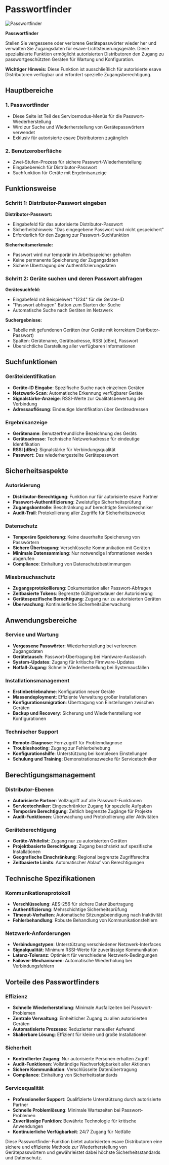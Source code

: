# Passwortfinder

![Passwortfinder](passwort-finder.png)

**Passwortfinder**

Stellen Sie vergessene oder verlorene Gerätepasswörter wieder her und verwalten Sie Zugangsdaten für esave-Lichtsteuerungsgeräte. Diese spezialisierte Funktion ermöglicht autorisierten Distributoren den Zugang zu passwortgeschützten Geräten für Wartung und Konfiguration.

**Wichtiger Hinweis:** Diese Funktion ist ausschließlich für autorisierte esave Distributoren verfügbar und erfordert spezielle Zugangsberechtigung.

## Hauptbereiche

### 1. Passwortfinder

- Diese Seite ist Teil des Servicemodus-Menüs für die Passwort-Wiederherstellung
- Wird zur Suche und Wiederherstellung von Gerätepasswörtern verwendet
- Exklusiv für autorisierte esave Distributoren zugänglich

### 2. Benutzeroberfläche

- Zwei-Stufen-Prozess für sichere Passwort-Wiederherstellung
- Eingabebereich für Distributor-Passwort
- Suchfunktion für Geräte mit Ergebnisanzeige

## Funktionsweise

### Schritt 1: Distributor-Passwort eingeben

**Distributor-Passwort:**
- Eingabefeld für das autorisierte Distributor-Passwort
- Sicherheitshinweis: "Das eingegebene Passwort wird nicht gespeichert"
- Erforderlich für den Zugang zur Passwort-Suchfunktion

**Sicherheitsmerkmale:**
- Passwort wird nur temporär im Arbeitsspeicher gehalten
- Keine permanente Speicherung der Zugangsdaten
- Sichere Übertragung der Authentifizierungsdaten

### Schritt 2: Geräte suchen und deren Passwort abfragen

**Gerätesuchfeld:**
- Eingabefeld mit Beispielwert "1234" für die Geräte-ID
- "Passwort abfragen" Button zum Starten der Suche
- Automatische Suche nach Geräten im Netzwerk

**Suchergebnisse:**
- Tabelle mit gefundenen Geräten (nur Geräte mit korrektem Distributor-Passwort)
- Spalten: Gerätename, Geräteadresse, RSSI [dBm], Passwort
- Übersichtliche Darstellung aller verfügbaren Informationen

## Suchfunktionen

### Geräteidentifikation

- **Geräte-ID Eingabe**: Spezifische Suche nach einzelnen Geräten
- **Netzwerk-Scan**: Automatische Erkennung verfügbarer Geräte
- **Signalstärke-Anzeige**: RSSI-Werte zur Qualitätsbewertung der Verbindung
- **Adressauflösung**: Eindeutige Identifikation über Geräteadressen

### Ergebnisanzeige

- **Gerätename**: Benutzerfreundliche Bezeichnung des Geräts
- **Geräteadresse**: Technische Netzwerkadresse für eindeutige Identifikation
- **RSSI [dBm]**: Signalstärke für Verbindungsqualität
- **Passwort**: Das wiederhergestellte Gerätepasswort

## Sicherheitsaspekte

### Autorisierung

- **Distributor-Berechtigung**: Funktion nur für autorisierte esave Partner
- **Passwort-Authentifizierung**: Zweistufige Sicherheitsprüfung
- **Zugangskontrolle**: Beschränkung auf berechtigte Servicetechniker
- **Audit-Trail**: Protokollierung aller Zugriffe für Sicherheitszwecke

### Datenschutz

- **Temporäre Speicherung**: Keine dauerhafte Speicherung von Passwörtern
- **Sichere Übertragung**: Verschlüsselte Kommunikation mit Geräten
- **Minimale Datensammlung**: Nur notwendige Informationen werden abgerufen
- **Compliance**: Einhaltung von Datenschutzbestimmungen

### Missbrauchsschutz

- **Zugangsprotokollierung**: Dokumentation aller Passwort-Abfragen
- **Zeitbasierte Tokens**: Begrenzte Gültigkeitsdauer der Autorisierung
- **Gerätespezifische Berechtigung**: Zugang nur zu autorisierten Geräten
- **Überwachung**: Kontinuierliche Sicherheitsüberwachung

## Anwendungsbereiche

### Service und Wartung

- **Vergessene Passwörter**: Wiederherstellung bei verlorenen Zugangsdaten
- **Gerätetausch**: Passwort-Übertragung bei Hardware-Austausch
- **System-Updates**: Zugang für kritische Firmware-Updates
- **Notfall-Zugang**: Schnelle Wiederherstellung bei Systemausfällen

### Installationsmanagement

- **Erstinbetriebnahme**: Konfiguration neuer Geräte
- **Massendeployment**: Effiziente Verwaltung großer Installationen
- **Konfigurationsmigration**: Übertragung von Einstellungen zwischen Geräten
- **Backup und Recovery**: Sicherung und Wiederherstellung von Konfigurationen

### Technischer Support

- **Remote-Diagnose**: Fernzugriff für Problemdiagnose
- **Troubleshooting**: Zugang zur Fehlerbehebung
- **Konfigurationshilfe**: Unterstützung bei komplexen Einstellungen
- **Schulung und Training**: Demonstrationszwecke für Servicetechniker

## Berechtigungsmanagement

### Distributor-Ebenen

- **Autorisierte Partner**: Vollzugriff auf alle Passwort-Funktionen
- **Servicetechniker**: Eingeschränkter Zugang für spezielle Aufgaben
- **Temporäre Berechtigung**: Zeitlich begrenzte Zugänge für Projekte
- **Audit-Funktionen**: Überwachung und Protokollierung aller Aktivitäten

### Geräteberechtigung

- **Geräte-Whitelist**: Zugang nur zu autorisierten Geräten
- **Projektbasierte Berechtigung**: Zugang beschränkt auf spezifische Installationen
- **Geografische Einschränkung**: Regional begrenzte Zugriffsrechte
- **Zeitbasierte Limits**: Automatischer Ablauf von Berechtigungen

## Technische Spezifikationen

### Kommunikationsprotokoll

- **Verschlüsselung**: AES-256 für sichere Datenübertragung
- **Authentifizierung**: Mehrschichtige Sicherheitsprüfung
- **Timeout-Verhalten**: Automatische Sitzungsbeendigung nach Inaktivität
- **Fehlerbehandlung**: Robuste Behandlung von Kommunikationsfehlern

### Netzwerk-Anforderungen

- **Verbindungstypen**: Unterstützung verschiedener Netzwerk-Interfaces
- **Signalqualität**: Minimum RSSI-Werte für zuverlässige Kommunikation
- **Latenz-Toleranz**: Optimiert für verschiedene Netzwerk-Bedingungen
- **Failover-Mechanismen**: Automatische Wiederholung bei Verbindungsfehlern

## Vorteile des Passwortfinders

### Effizienz

- **Schnelle Wiederherstellung**: Minimale Ausfallzeiten bei Passwort-Problemen
- **Zentrale Verwaltung**: Einheitlicher Zugang zu allen autorisierten Geräten
- **Automatisierte Prozesse**: Reduzierter manueller Aufwand
- **Skalierbare Lösung**: Effizient für kleine und große Installationen

### Sicherheit

- **Kontrollierter Zugang**: Nur autorisierte Personen erhalten Zugriff
- **Audit-Funktionen**: Vollständige Nachverfolgbarkeit aller Aktionen
- **Sichere Kommunikation**: Verschlüsselte Datenübertragung
- **Compliance**: Einhaltung von Sicherheitsstandards

### Servicequalität

- **Professioneller Support**: Qualifizierte Unterstützung durch autorisierte Partner
- **Schnelle Problemlösung**: Minimale Wartezeiten bei Passwort-Problemen
- **Zuverlässige Funktion**: Bewährte Technologie für kritische Anwendungen
- **Kontinuierliche Verfügbarkeit**: 24/7 Zugang für Notfälle

Diese Passwortfinder-Funktion bietet autorisierten esave Distributoren eine sichere und effiziente Methode zur Wiederherstellung von Gerätepasswörtern und gewährleistet dabei höchste Sicherheitsstandards und Datenschutz.
